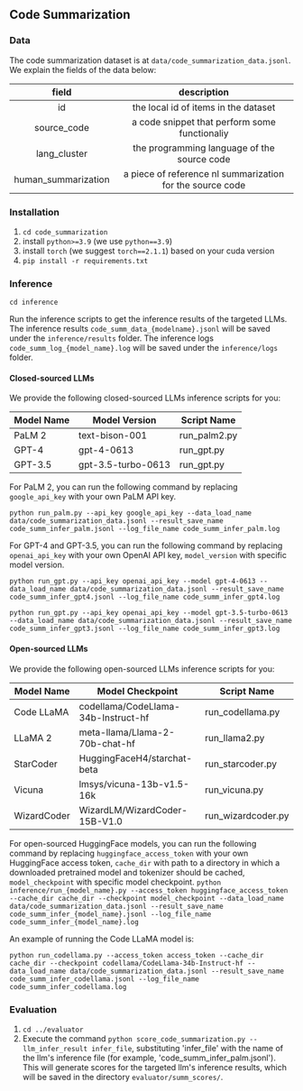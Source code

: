 ## Code Summarization

### Data
The code summarization dataset is at `data/code_summarization_data.jsonl`. We explain the fields of the data below:

| field | description |
| :---: | :---: |
| id | the local id of items in the dataset |
| source_code | a code snippet that perform some functionaliy |
| lang_cluster | the programming language of the source code |
| human_summarization | a piece of reference nl summarization for the source code |

### Installation

1. `cd code_summarization`
2. install `python>=3.9` (we use `python==3.9`)
3. install `torch` (we suggest `torch==2.1.1`) based on your cuda version
4. `pip install -r requirements.txt`

### Inference

`cd inference`

Run the inference scripts to get the inference results of the targeted LLMs. The inference results `code_summ_data_{modelname}.jsonl` will be saved under the `inference/results` folder. The inference logs `code_summ_log_{model_name}.log` will be saved under the `inference/logs` folder. 

#### Closed-sourced LLMs

We provide the following closed-sourced LLMs inference scripts for you:


| Model Name | Model Version      | Script Name  |
| ---------- | ------------------ | ------------ |
| PaLM 2     | text-bison-001     | run_palm2.py |
| GPT-4      | gpt-4-0613         | run_gpt.py   |
| GPT-3.5    | gpt-3.5-turbo-0613 | run_gpt.py   |

For PaLM 2, you can run the following command by replacing `google_api_key` with your own PaLM API key.

`python run_palm.py --api_key google_api_key --data_load_name data/code_summarization_data.jsonl --result_save_name code_summ_infer_palm.jsonl --log_file_name code_summ_infer_palm.log`

For GPT-4 and GPT-3.5, you can run the following command by replacing `openai_api_key` with your own OpenAI API key, `model_version` with specific model version.

`python run_gpt.py --api_key openai_api_key --model gpt-4-0613 --data_load_name data/code_summarization_data.jsonl --result_save_name code_summ_infer_gpt4.jsonl --log_file_name code_summ_infer_gpt4.log`

`python run_gpt.py --api_key openai_api_key --model gpt-3.5-turbo-0613 --data_load_name data/code_summarization_data.jsonl --result_save_name code_summ_infer_gpt3.jsonl --log_file_name code_summ_infer_gpt3.log`



#### Open-sourced LLMs

We provide the following open-sourced LLMs inference scripts for you:

| Model Name  | Model Checkpoint                    | Script Name        |
| ----------- | ----------------------------------- | ------------------ |
| Code LLaMA  | codellama/CodeLlama-34b-Instruct-hf | run_codellama.py   |
| LLaMA 2     | meta-llama/Llama-2-70b-chat-hf      | run_llama2.py      |
| StarCoder   | HuggingFaceH4/starchat-beta         | run_starcoder.py   |
| Vicuna      | lmsys/vicuna-13b-v1.5-16k           | run_vicuna.py      |
| WizardCoder | WizardLM/WizardCoder-15B-V1.0       | run_wizardcoder.py |


For open-sourced HuggingFace models, you can run the following command by replacing `huggingface_access_token` with your own HuggingFace access token, `cache_dir` with path to a directory in which a downloaded pretrained model and tokenizer should be cached, `model_checkpoint` with specific model checkpoint.
`python inference/run_{model_name}.py --access_token huggingface_access_token --cache_dir cache_dir --checkpoint model_checkpoint --data_load_name data/code_summarization_data.jsonl --result_save_name code_summ_infer_{model_name}.jsonl --log_file_name code_summ_infer_{model_name}.log`

An example of running the Code LLaMA model is:

`python run_codellama.py --access_token access_token --cache_dir cache_dir --checkpoint codellama/CodeLlama-34b-Instruct-hf --data_load_name data/code_summarization_data.jsonl --result_save_name code_summ_infer_codellama.jsonl --log_file_name code_summ_infer_codellama.log`

### Evaluation

1. `cd ../evaluator` 
2. Execute the command `python score_code_summarization.py --llm_infer_result infer_file`, substituting 'infer_file' with the name of the llm's inference file (for example, 'code_summ_infer_palm.jsonl'). This will generate scores for the targeted llm's inference results, which will be saved in the directory `evaluator/summ_scores/`.